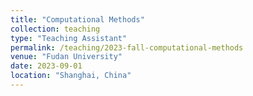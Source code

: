 ```yaml
---
title: "Computational Methods"
collection: teaching
type: "Teaching Assistant"
permalink: /teaching/2023-fall-computational-methods
venue: "Fudan University"
date: 2023-09-01
location: "Shanghai, China"
---
```


